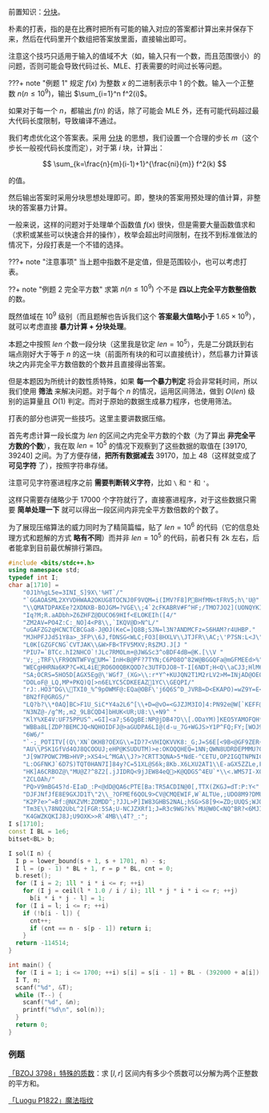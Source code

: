 前置知识：[分块](../ds/decompose.md)。

朴素的打表，指的是在比赛时把所有可能的输入对应的答案都计算出来并保存下来，然后在代码里开个数组把答案放里面，直接输出即可。

注意这个技巧只适用于输入的值域不大（如，输入只有一个数，而且范围很小）的问题，否则可能会导致代码过长、MLE、打表需要的时间过长等问题。

???+ note "例题 1"
    规定 $f(x)$ 为整数 $x$ 的二进制表示中 $1$ 的个数。输入一个正整数 $n$($n\leq 10^9$)，输出 $\sum_{i=1}^n f^2(i)$。

如果对于每一个 $n$，都输出 $f(n)$ 的话，除了可能会 MLE 外，还有可能代码超过最大代码长度限制，导致编译不通过。

我们考虑优化这个答案表。采用 [分块](../ds/decompose.md) 的思想，我们设置一个合理的步长 $m$（这个步长一般视代码长度而定），对于第 $i$ 块，计算出：

$$
\sum_{k=\frac{n}{m}(i-1)+1}^{\frac{ni}{m}} f^2(k)
$$

的值。

然后输出答案时采用分块思想处理即可。即，整块的答案用预处理的值计算，非整块的答案暴力计算。

一般来说，这样的问题对于处理单个函数值 $f(x)$ 很快，但是需要大量函数值求和（求积或某些可以快速合并的操作），枚举会超出时间限制，在找不到标准做法的情况下，分段打表是一个不错的选择。

???+ note "注意事项"
    当上题中指数不是定值，但是范围较小，也可以考虑打表。

??+ note "例题 2 完全平方数"
求第 $n(n\le 10^9)$ 个不是 **四以上完全平方数整倍数** 的数。

既然值域在 $10^9$ 级别（而且题解也告诉我们这个 **答案最大值略小于**  $1.65\times 10^9$），就可以考虑直接 **暴力计算 + 分块处理**。

本题之中按照 $len$ 个数一段分块（这里我是钦定 $len=10^5$），先是二分跳跃到右端点刚好大于等于 $n$ 的这一块（前面所有块的和可以直接统计），然后暴力计算该块之内非完全平方数倍数的个数并且直接得出答案。

但是本题因为所统计的数性质特殊，如果 **每一个暴力判定** 将会非常耗时间，所以我们使用 **筛法** 来解决问题。对于每个 $n$ 的情况，运用区间筛法，做到 $O(len)$ 级别的运算量且 $O(1)$ 判定。而对于原始的数据生成暴力程序，也使用筛法。

打表的部分也讲究一些技巧。这里主要讲数据压缩。

首先考虑计算一段长度为 $len$ 的区间之内完全平方数的个数（为了算出 **非完全平方数的个数**），我在取 $len=10^5$ 的情况下观察到了这些数据的取值在 $[39170,39240]$ 之间。为了方便存储，**把所有数据减去**  $39170$，加上 $48$（这样就变成了 **可见字符** 了），按照字符串存储。

注意可见字符塞进程序之前 **需要判断转义字符**，比如 `\` 和 `"` 和 `'`。

这样只需要存储略少于 $17000$ 个字符就行了，直接塞进程序，对于这些数据只需要 **简单处理一下** 就可以得出一段区间内非完全平方数倍数的个数了。

为了展现压缩算法的威力同时为了精简篇幅，贴了 $len=10^6$ 的代码（它的信息处理方式和题解的方式 **略有不同**）而并非 $len=10^5$ 的代码，前者只有 2k 左右，后者能拿到目前最优解排行第四。

```cpp
#include <bits/stdc++.h>
using namespace std;
typedef int I;
char a[1710] =
    "0J1h%gL5e=3INI_S]9X\'%HT`/"
    "`GGAOASML2XYVDHWAA2OKUG8TOCNJ0F9VQM=i(IMV?F8]PBHfMN<tFRV5;h\'U@"
    "\\QMATDPAKEe?2XDNXB-BOJGM=?VGE\\;4`2cFKABRV#F^HF;/TMO7JO2](UONQYKI3z!NLd4/"
    "Iq?M;R.aADbh>Z6ZHFZ@DUCO69HIf<ELOKEIh([4/"
    "ZM2AV=PO4Z:C:_NO]4<P8\\,`IKQV@D>N^L/"
    "uGAFZG2qHCNCTCBCGa8-J@OJ(KeC=]Q8B;SJN=l3N?ANDMCFz=S6HAM?r4UHBP."
    "MJHPFJJd51Y8a>_3FP\\6J,fDNSG<WLC;FO3[8HXLV\\JTJFR\\AC;\'P7SN:L<J\"Q^<?X "
    "L0K[GZGFCNG`CVTJAK\\&W>FB<TFV5MXV;R$ZMJ.J[J "
    "PIU7=`BTCc.hI2NHCO`!JLc7RMOLm+@JW&Sc3^oBDF4dB=@K.[\\V "
    "V;_;TRF\\FR9ONTWFVgUM=`InH<B@PF?7TYN;C6PO8O^82W@BGGQFa@mGFMEEd>%"
    "WECgHHRNa6KP?C=KL4iERO6O0QBKQOD?c3UTFDJO8~T-I[6NDT;H<Q\\aCJ3;HlM6M:UK=6:"
    "SA;OCRS=5HO5D[AGX5Eg@\'WGf7_(XG>\\:r*Y^+KUJQN2T1M2rLV2>M=INjAD@OEQT1Q6@WF?"
    "DOLoF@_LQ,MP+PKQ)Q[>n6ELYC5CDKEEAZ1YC\\GEQPI/"
    "rJ:.HO3^DG\\TXI0_%^9pOWMF@:EQa@OBF\'j6Q6S^D_JVRB=D<EKAPO)=wZ9Y=E<CH]"
    "BN2fF@GRGS/"
    "LQ?b?\\*0AQ]BC>F1U_SiC*Y4a2L6^[\\+D=@vO=<GJZJM3IO]4:PN92e@W[`KEFF@HU<C^"
    "N3NZ@-/g^M;,m2_9LBCQD4]bHUK<UR;U8:\\+N9^ "
    "KlY%XE4V:UF75PPUS^.=GI]<a7;S6QgBE:NP@jDB4?D\\[.ODaYM)]KEO5YAMOFQH*ZSDMZ@,"
    "WBBa8L[ZDP?BEMCJQ<NQHOIDFJ@>aGUDPA6LI@(d-u_7G+WGJS>Y1P^FQ;FY;[WOJ9gH@M@"
    "6W6/"
    "`-;_POTITV[(Q\'XN`OKHB?OEXG\\=ID?7<VHIQKVVK8:_G;J=S6E[<9B<@GF9ZER+"
    "AU\\PSK1GfVd4OJ8QCOOUJ;eHP@KSUDUTM)>e:OKOQQHEQ=1NN;QWN8UDRDEPMMU?QN8SS/"
    "J[9W7POWC7MB>HVP;>XS4>L^MGA\\J?>?CRTT3QNA>5*NdE-^CETU,OP2IGQTNPNICc/"
    "L:OGFNKJ`6D7S)TQT0HAN7I]84y?C=51XL@S6k;8Kb.X6LXU2AT1\\E-aGX5ZZLe,FDKVb0_"
    "HK]A6CRBOZ@\"MU@Z?^8Z2[.jJIDRQ<9jJEW84eQ>K@QDGS^4EU`*\\<.WMS7I-XQWOF:PN/"
    "ZCLOAh/"
    "PQ>V9mBG45?d-EIaD_:P<@dD@QA6cPTE[Ba:TR5ACDIN@0[,TTX(ZKGJ=dT:P:Y<"
    "DJFJNfJfE8E9GXJD1T\"2\\_?OFMEf6QOL9>CV@CMQEWIF,W`ALTUe,;UDO8M9?DMUEA>"
    "K2P7e>^=Bf:@NXZVM:ZOMDD^;?JJL>P]IW83GHBS2NAL;hSG>S8[9<=ZD;UUQS;WJO:1M?@"
    "Tm3E\\78NQ2UbL^2[FGR:5SA;U-NCJZXRf1;J=R3c9WG?k%`MU@W0C<NQ^BR?<6MJI_G<"
    "K4GWZKQKIJ8J;U9OXK>>R`4MB\\4T?_:";
I s[1710];
const I BL = 1e6;
bitset<BL> b;

I sol(I n) {
  I p = lower_bound(s + 1, s + 1701, n) - s;
  I l = (p - 1) * BL + 1, r = p * BL, cnt = 0;
  b.reset();
  for (I i = 2; 1ll * i * i <= r; ++i)
    for (I j = ceil(l * 1.0 / i / i); 1ll * j * i * i <= r; ++j)
      b[i * i * j - l] = 1;
  for (I i = l; i <= r; ++i)
    if (!b[i - l]) {
      cnt++;
      if (cnt == n - s[p - 1]) return i;
    }
  return -114514;
}

int main() {
  for (I i = 1; i <= 1700; ++i) s[i] = s[i - 1] + BL - (392000 + a[i]);
  I T, n;
  scanf("%d", &T);
  while (T--) {
    scanf("%d", &n);
    printf("%d\n", sol(n));
  }
  return 0;
}
```

### 例题

[「BZOJ 3798」特殊的质数](https://hydro.ac/d/bzoj/p/3798)：求 $[l,r]$ 区间内有多少个质数可以分解为两个正整数的平方和。

[「Luogu P1822」魔法指纹](https://www.luogu.com.cn/problem/show?pid=P1822)

